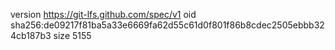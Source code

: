 version https://git-lfs.github.com/spec/v1
oid sha256:de09217f81ba5a33e6669fa62d55c61d0f801f86b8cdec2505ebbb324cb187b3
size 5155
